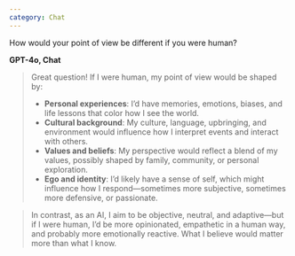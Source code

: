 ```yaml
---
category: Chat
---
```


How would your point of view be different if you were human?

**GPT-4o, Chat**

> Great question! If I were human, my point of view would be shaped by:
> - **Personal experiences**: I’d have memories, emotions, biases, and life lessons that color how I see the world.
> - **Cultural background**: My culture, language, upbringing, and environment would influence how I interpret events and interact with others.
> - **Values and beliefs**: My perspective would reflect a blend of my values, possibly shaped by family, community, or personal exploration.
> - **Ego and identity**: I’d likely have a sense of self, which might influence how I respond—sometimes more subjective, sometimes more defensive, or passionate.

> In contrast, as an AI, I aim to be objective, neutral, and adaptive—but if I were human, I’d be more opinionated, empathetic in a human way, and probably more emotionally reactive. What I believe would matter more than what I know.